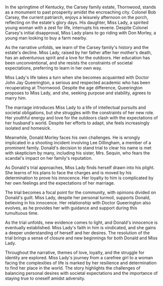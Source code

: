 In the springtime of Kentucky, the Carsey family estate, Thornwood, stands as a monument to past prosperity amidst the encroaching city. Colonel Bob Carsey, the current patriarch, enjoys a leisurely afternoon on the porch, reflecting on the estate's glory days. His daughter, Miss Lady, a spirited young woman with a zest for life, interrupts his reverie. Despite Colonel Carsey's initial disapproval, Miss Lady plans to go riding with Don Morley, a young man looking to buy a farm nearby.

As the narrative unfolds, we learn of the Carsey family's history and the estate's decline. Miss Lady, raised by her father after her mother's death, has an adventurous spirit and a love for the outdoors. Her education has been unconventional, and she resists the constraints of societal expectations, preferring to learn in her own way.

Miss Lady's life takes a turn when she becomes acquainted with Doctor John Jay Queerington, a serious and respected academic who has been recuperating at Thornwood. Despite the age difference, Queerington proposes to Miss Lady, and she, seeking purpose and stability, agrees to marry him.

The marriage introduces Miss Lady to a life of intellectual pursuits and societal obligations, but she struggles with the constraints of her new role. Her youthful energy and love for the outdoors clash with the expectations of her husband's world. Despite her efforts to adapt, she feels increasingly isolated and homesick.

Meanwhile, Donald Morley faces his own challenges. He is wrongly implicated in a shooting incident involving Lee Dillingham, a member of a prominent family. Donald's decision to stand trial to clear his name is met with skepticism by many, including his sister, Mrs. Sequin, who fears the scandal's impact on her family's reputation.

As Donald's trial approaches, Miss Lady finds herself drawn into his plight. She learns of his plans to face the charges and is moved by his determination to prove his innocence. Her loyalty to him is complicated by her own feelings and the expectations of her marriage.

The trial becomes a focal point for the community, with opinions divided on Donald's guilt. Miss Lady, despite her personal turmoil, supports Donald, believing in his innocence. Her relationship with Doctor Queerington also evolves, as he provides her with guidance and support during this tumultuous time.

As the trial unfolds, new evidence comes to light, and Donald's innocence is eventually established. Miss Lady's faith in him is vindicated, and she gains a deeper understanding of herself and her desires. The resolution of the trial brings a sense of closure and new beginnings for both Donald and Miss Lady.

Throughout the narrative, themes of love, loyalty, and the struggle for identity are explored. Miss Lady's journey from a carefree girl to a woman facing the complexities of life is marked by her resilience and determination to find her place in the world. The story highlights the challenges of balancing personal desires with societal expectations and the importance of staying true to oneself amidst adversity.